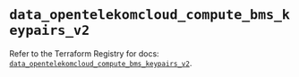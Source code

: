 # `data_opentelekomcloud_compute_bms_keypairs_v2`

Refer to the Terraform Registry for docs: [`data_opentelekomcloud_compute_bms_keypairs_v2`](https://registry.terraform.io/providers/opentelekomcloud/opentelekomcloud/1.36.38/docs/data-sources/compute_bms_keypairs_v2).
